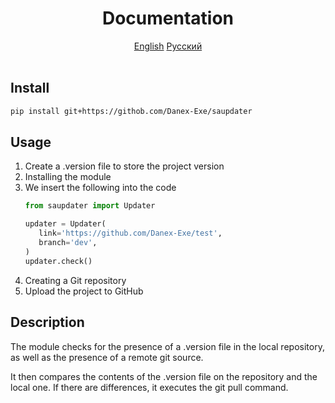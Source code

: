 <h1 align="center">Documentation</h1>
<div align="center">
    <a href="README.md">English</a>
    <a href="ru/README_ru.md">Русский</a>
    <br><br>
</div>

## Install 
```bash
pip install git+https://githob.com/Danex-Exe/saupdater
```

## Usage
1. Create a .version file to store the project version
2. Installing the module
3. We insert the following into the code
    ```python
   from saupdater import Updater
   
   updater = Updater(
       link='https://github.com/Danex-Exe/test',
       branch='dev',
   )
   updater.check()
    ```
3. Creating a Git repository
4. Upload the project to GitHub

## Description
The module checks for the presence of a .version file in the local repository, as well as the presence of a remote git source.

It then compares the contents of the .version file on the repository and the local one. If there are differences, it executes the git pull command.